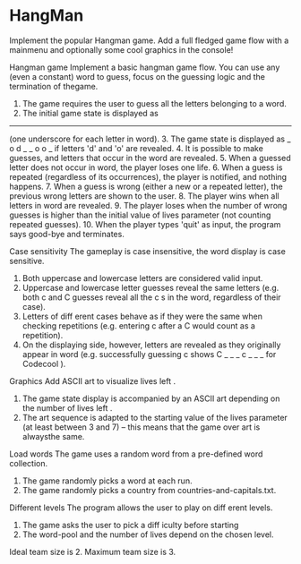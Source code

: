 # HangMan
Implement the popular
Hangman
game. Add a full fledged game flow with a mainmenu and optionally some cool graphics
in the console!

Hangman game
Implement a basic hangman game flow. You can use any (even a constant) word to guess, focus on the guessing logic and the termination of thegame.
1. The game requires the user to guess all the letters belonging to a word.
2. The initial game state is displayed as
_ _ _ _ _ _ _ _
(one underscore for each letter in word).
3. The game state is displayed as
_ o d _ _ o o _
if letters 'd' and 'o' are revealed.
4. It is possible to make guesses, and letters that occur in the word are revealed.
5. When a guessed letter does not occur in word, the player loses one life.
6. When a guess is repeated (regardless of its occurrences), the player is notified, and nothing happens.
7. When a guess is wrong (either a new or a repeated letter), the previous wrong letters are shown to the user.
8. The player wins when all letters in word are revealed.
9. The player loses when the number of wrong guesses is higher than the initial value of lives parameter (not counting repeated guesses).
10. When the player types 'quit' as input, the program says good-bye and terminates.

Case sensitivity
The gameplay is case insensitive, the word display is case sensitive.
1. Both uppercase and lowercase letters are considered valid input.
2. Uppercase and lowercase letter guesses reveal the same letters (e.g. both c and C guesses reveal all the c s in the word, regardless of their case).
3. Letters of diff erent cases behave as if they were the same when checking repetitions (e.g. entering c after a C would count as a repetition).
4. On the displaying side, however, letters are revealed as they originally appear in word (e.g. successfully guessing c shows C _ _ _ c _ _ _ for Codecool ).

Graphics
Add ASCII art to visualize lives left .
1. The game state display is accompanied by an ASCII art depending on the number of lives left .
2. The art sequence is adapted to the starting value of the lives parameter (at least between 3 and 7) – this means that the game over art is alwaysthe same.

Load words
The game uses a random word from a pre-defined word collection.
1. The game randomly picks a word at each run.
2. The game randomly picks a country from countries-and-capitals.txt.

Different levels
The program allows the user to play on diff erent levels.
1. The game asks the user to pick a diff iculty before starting
2. The word-pool and the number of lives depend on the chosen level.

Ideal team size is 2. Maximum team size is 3.
